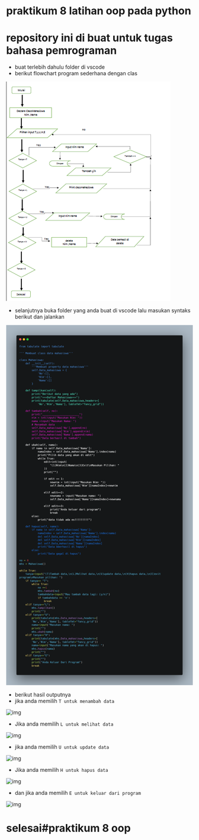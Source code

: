 # praktikum 8 latihan oop pada python
# repository ini di buat untuk tugas bahasa pemrograman

* buat terlebih dahulu folder di vscode
* berikut flowchart program sederhana dengan clas 

![img](img/fc.png) 

* selanjutnya buka folder yang anda buat di vscode lalu masukan syntaks berikut dan jalankan

![img](img/carbon.png)

* berikut hasil outputnya
* jika anda memilih 
```T untuk menambah data```

![img](img/Tambah%20data.png)

* Jika anda memilih ```L untuk melihat data```

![img](img/Lihat%20data.png)

* jika anda memilih ``` U untuk update data ```

![img](img/Update%20data.png)

* Jika anda memilih ``` H untuk hapus data ```

![img](img/Hapus%20data.png)

* dan jika anda memilih ``` E untuk keluar dari program ```

![img](img/keluar.png)

# selesai#praktikum 8 oop
